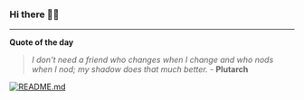 ### Hi there 👋🏻


---

**Quote of the day**

> *I don't need a friend who changes when I change and who nods when I nod; my shadow does that much better.* - **Plutarch** 

[![README.md](https://github.com/marcolovazzano/marcolovazzano/actions/workflows/readme.yml/badge.svg?branch=main)](https://github.com/marcolovazzano/marcolovazzano/actions/workflows/readme.yml)
